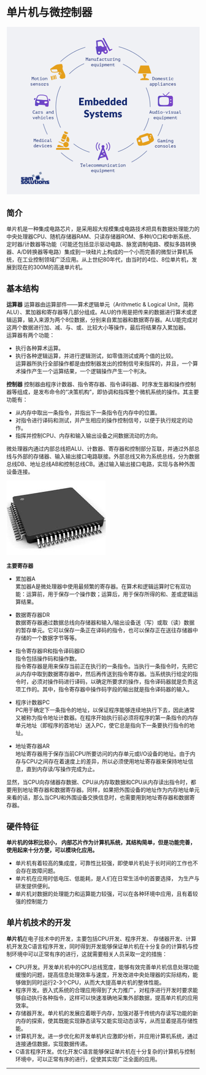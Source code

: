 # 单片机与微控制器

![embeded](../resources/6-RoboticArmKnowledge/6.3-1.png)


##  简介  

单片机是一种集成电路芯片，是采用超大规模集成电路技术把具有数据处理能力的中央处理器CPU、随机存储器RAM、只读存储器ROM、多种I/O口和中断系统、定时器/计数器等功能（可能还包括显示驱动电路、脉宽调制电路、模拟多路转换器、A/D转换器等电路）集成到一块硅片上构成的一个小而完善的微型计算机系统，在工业控制领域广泛应用。从上世纪80年代，由当时的4位、8位单片机，发展到现在的300M的高速单片机。

## 基本结构

**运算器**
运算器由运算部件——算术逻辑单元（Arithmetic & Logical Unit，简称ALU）、累加器和寄存器等几部分组成。ALU的作用是把传来的数据进行算术或逻辑运算，输入来源为两个8位数据，分别来自累加器和数据寄存器。ALU能完成对这两个数据进行加、减、与、或、比较大小等操作，最后将结果存入累加器。  
运算器有两个功能：  
- 执行各种算术运算。  
- 执行各种逻辑运算，并进行逻辑测试，如零值测试或两个值的比较。  
运算器所执行全部操作都是由控制器发出的控制信号来指挥的，并且，一个算术操作产生一个运算结果，一个逻辑操作产生一个判决。

**控制器**
控制器由程序计数器、指令寄存器、指令译码器、时序发生器和操作控制器等组成，是发布命令的“决策机构”，即协调和指挥整个微机系统的操作。其主要功能有：  

- 从内存中取出一条指令，并指出下一条指令在内存中的位置。  
- 对指令进行译码和测试，并产生相应的操作控制信号，以便于执行规定的动作。  
- 指挥并控制CPU、内存和输入输出设备之间数据流动的方向。  

微处理器内通过内部总线把ALU、计数器、寄存器和控制部分互联，并通过外部总线与外部的存储器、输入输出接口电路联接。外部总线又称为系统总线，分为数据总线DB、地址总线AB和控制总线CB。通过输入输出接口电路，实现与各种外围设备连接。  

![embeded](../resources/6-RoboticArmKnowledge/6.3-2.png)

**主要寄存器** 
- 累加器A  
累加器A是微处理器中使用最频繁的寄存器。在算术和逻辑运算时它有双功能：运算前，用于保存一个操作数；运算后，用于保存所得的和、差或逻辑运算结果。  

- 数据寄存器DR  
数据寄存器通过数据总线向存储器和输入/输出设备送（写）或取（读）数据的暂存单元。它可以保存一条正在译码的指令，也可以保存正在送往存储器中存储的一个数据字节等等。  

- 指令寄存器IR和指令译码器ID  
指令包括操作码和操作数。  
指令寄存器是用来保存当前正在执行的一条指令。当执行一条指令时，先把它从内存中取到数据寄存器中，然后再传送到指令寄存器。当系统执行给定的指令时，必须对操作码进行译码，以确定所要求的操作，指令译码器就是负责这项工作的。其中，指令寄存器中操作码字段的输出就是指令译码器的输入。  
- 程序计数器PC  
PC用于确定下一条指令的地址，以保证程序能够连续地执行下去，因此通常又被称为指令地址计数器。在程序开始执行前必须将程序的第一条指令的内存单元地址（即程序的首地址）送入PC，使它总是指向下一条要执行指令的地址。  

- 地址寄存器AR  
地址寄存器用于保存当前CPU所要访问的内存单元或I/O设备的地址。由于内存与CPU之间存在着速度上的差异，所以必须使用地址寄存器来保持地址信息，直到内存读/写操作完成为止。

显然，当CPU向存储器存数据、CPU从内存取数据和CPU从内存读出指令时，都要用到地址寄存器和数据寄存器。同样，如果把外围设备的地址作为内存地址单元来看的话，那么当CPU和外围设备交换信息时，也需要用到地址寄存器和数据寄存器。  

## 硬件特征

**单片机的体积比较小， 内部芯片作为计算机系统，其结构简单，但是功能完善，使用起来十分方便，可以模块化应用。**
- 单片机有着较高的集成度，可靠性比较强，即使单片机处于长时间的工作也不会存在故障问题。
- 单片机在应用时低电压、低能耗，是人们在日常生活中的首要选择， 为生产与研发提供便利。
- 单片机对数据的处理能力和运算能力较强，可以在各种环境中应用，且有着较强的控制能力

## 单片机技术的开发

**单片机**在电子技术中的开发，主要包括CPU开发、程序开发、 存储器开发、计算机开发及C语言程序开发，同时得到开发能够保证单片机在十分复杂的计算机与控制环境中可以正常有序的进行，这就需要相关人员采取一定的措施：  

- CPU开发。开发单片机中的CPU总线宽度，能够有效完善单片机信息处理功能缓慢的问题，提高信息处理效率与速度，开发改进中央处理器的实际结构，能够做到同时运行2-3个CPU，从而大大提高单片机的整体性能。
- 程序开发。嵌入式系统的合理应用得到了大力推广，对程序进行开发时要求能够自动执行各种指令，这样可以快速准确地采集外部数据，提高单片机的应用效率。
- 存储器开发。单片机的发展应着眼于内存，加强对基于传统内存读写功能的新内存的探索，使其既能实现静态读写又能实现动态读写，从而显着提高存储性能。
- 计算机开发。进一步优化和开发单机片应激即分析，并应用计算机系统，通过连接通信数据，实现数据传递。
- C语言程序开发。优化开发C语言能够保证单片机在十分复杂的计算机与控制环境中，可以正常有序的进行，促使其实现广泛全面的应用。

******